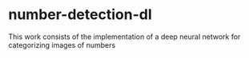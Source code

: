 # number-detection-dl
This work consists of the implementation of a deep neural network for categorizing images of numbers
